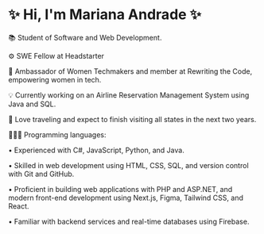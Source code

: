 # ✨ Hi, I'm Mariana Andrade ✨

📚 Student of Software and Web Development.

⚙️ SWE Fellow at Headstarter

👾 Ambassador of Women Techmakers and member at Rewriting the Code, empowering women in tech.

💡 Currently working on an Airline Reservation Management System using Java and SQL.

🛫 Love traveling and expect to finish visiting all states in the next two years.

👩🏽‍💻 Programming languages:

• Experienced with C#, JavaScript, Python, and Java.

• Skilled in web development using HTML, CSS, SQL, and version control with Git and GitHub.

• Proficient in building web applications with PHP and ASP.NET, and modern front-end development using Next.js, Figma, Tailwind CSS, and React.

• Familiar with backend services and real-time databases using Firebase.

